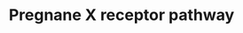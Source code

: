 ---
annotations:
- id: PW:0000003
  parent: signaling pathway
  type: Pathway Ontology
  value: signaling pathway
authors:
- Riannefijten
- MaintBot
- Khanspers
- Egonw
- Fehrhart
- AlexanderPico
- Eweitz
citedin:
- link: PMC9377275
  title: 'Identifying Drug-Induced Liver Injury Associated With Inflammation-Drug
    and Drug-Drug Interactions in Pharmacologic Treatments for COVID-19 by Bioinformatics
    and System Biology Analyses: The Role of Pregnane X Receptor (2022)'
description: The Pregnane X receptor (PXR, a.k.a. NR1I2) is a nuclear receptor whose
  primary function is sensing xenobiotics. It regulates the gene expression of genes
  that encode proteins involved in detoxification and clearance of xenobiotics.    Proteins
  on this pathway have targeted assays available via the [https://assays.cancer.gov/available_assays?wp_id=WP2876
  CPTAC Assay Portal]
last-edited: 2023-01-18
ndex: 34754e4d-8b66-11eb-9e72-0ac135e8bacf
organisms:
- Homo sapiens
redirect_from:
- /index.php/Pathway:WP2876
- /instance/WP2876
- /instance/WP2876_rr124933
revision: r124933
schema-jsonld:
- '@context': https://schema.org/
  '@id': https://wikipathways.github.io/pathways/WP2876.html
  '@type': Dataset
  creator:
    '@type': Organization
    name: WikiPathways
  description: The Pregnane X receptor (PXR, a.k.a. NR1I2) is a nuclear receptor whose
    primary function is sensing xenobiotics. It regulates the gene expression of genes
    that encode proteins involved in detoxification and clearance of xenobiotics.    Proteins
    on this pathway have targeted assays available via the [https://assays.cancer.gov/available_assays?wp_id=WP2876
    CPTAC Assay Portal]
  keywords:
  - ABCB1
  - ABCC2
  - ABCC3
  - ABCC4
  - CYP2A6
  - CYP2B6
  - CYP2C19
  - CYP2C9
  - CYP3A4
  - CYP3A5
  - CYP3A7
  - CYP4F12
  - DNAJC7
  - FOXO1
  - GSTA2
  - HSP90AA1
  - Ligand
  - NCOA1
  - NCOA2
  - NCOA3
  - NR1I2
  - NRIP1
  - PPARGC1A
  - PSMC5
  - RXRA
  - SLCO1B1
  - SRC
  - SRPX2
  - SULT2A1
  - UGT1A1
  - UGT1A3
  - UGT1A4
  - UGT1A6
  - UGT1A9
  license: CC0
  name: Pregnane X receptor pathway
seo: CreativeWork
title: Pregnane X receptor pathway
wpid: WP2876
---